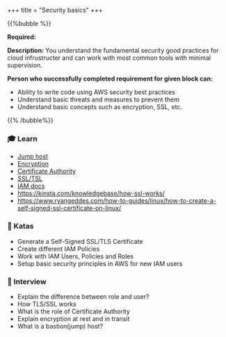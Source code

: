 +++
title = "Security basics"
+++

{{%bubble %}}

**Required:**

**Description:** You understand the fundamental security good practices for cloud infrustructer and can work with most common tools with minimal supervision.

**Person who successfully completed requirement for given block can:**

- Ability to write code using AWS security best practices
- Understand basic threats and measures to prevent them
- Understand basic concepts such as encryption, SSL, etc.

{{% /bubble%}}

### 🎓 Learn
- [Jump host](https://www.tecmint.com/access-linux-server-using-a-jump-host/)
- [Encryption](https://www.ryadel.com/en/data-encryption-in-transit-at-rest-definitions-best-practices-tutorial-guide/)
- [Certificate Authority](https://cheapsslsecurity.com/blog/what-is-a-certificate-authority-ca/)
- [SSL/TSL](http://www.steves-internet-guide.com/ssl-certificates-explained/)
- [IAM docs](https://docs.aws.amazon.com/iam/index.html)
- https://kinsta.com/knowledgebase/how-ssl-works/
- https://www.ryangeddes.com/how-to-guides/linux/how-to-create-a-self-signed-ssl-certificate-on-linux/

### 📝 Katas
- Generate a Self-Signed SSL/TLS Certificate
- Create different IAM Policies
- Work with IAM Users, Policies and Roles
- Setup basic security principles in AWS for new IAM users
### 🎤 Interview
- Explain the difference between role and user?
- How TLS/SSL works
- What is the role of Certificate Authority
- Explain encryption at rest and in transit
- What is a bastion(jump) host?

